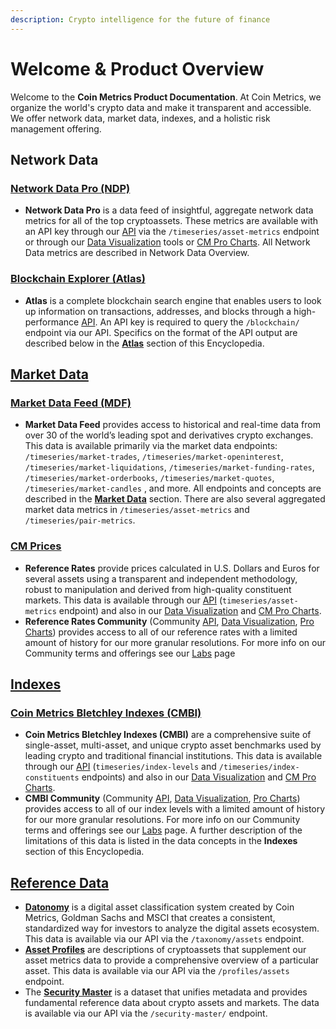 ```yaml
---
description: Crypto intelligence for the future of finance
---
```


# Welcome & Product Overview

Welcome to the **Coin Metrics Product Documentation**. At Coin Metrics, we organize the world's crypto data and make it transparent and accessible. We offer network data, market data, indexes, and a holistic risk management offering.

## Network Data

### [Network Data Pro (NDP)](network-data/network-data-overview/)

* **Network Data Pro** is a data feed of insightful, aggregate network data metrics for all of the top cryptoassets. These metrics are available with an API key through our [API](https://docs.coinmetrics.io/api/v4/) via the `/timeseries/asset-metrics` endpoint or through our [Data Visualization](data-visualization/) tools or [CM Pro Charts](data-visualization/cmpro/). All Network Data metrics are described in Network Data Overview.

### [Blockchain Explorer (Atlas)](network-data/atlas-overview/)

* **Atlas** is a complete blockchain search engine that enables users to look up information on transactions, addresses, and blocks through a high-performance [API](https://docs.coinmetrics.io/api/v4/). An API key is required to query the `/blockchain/` endpoint via our API. Specifics on the format of the API output are described below in the [**Atlas**](network-data/atlas-overview/) section of this Encyclopedia.

## [Market Data](market-data/market-data-overview/)

### [Market Data Feed (MDF)](market-data/market-data-overview/)

* **Market Data Feed** provides access to historical and real-time data from over 30 of the world’s leading spot and derivatives crypto exchanges. This data is available primarily via the market data endpoints: `/timeseries/market-trades`, `/timeseries/market-openinterest`, `/timeseries/market-liquidations`, `/timeseries/market-funding-rates`, `/timeseries/market-orderbooks`, `/timeseries/market-quotes`, `/timeseries/market-candles` , and more. All endpoints and concepts are described in the [**Market Data**](market-data/market-data-overview/) section. There are also several aggregated market data metrics in `/timeseries/asset-metrics` and `/timeseries/pair-metrics`.

### [CM Prices](./#cm-prices)

* **Reference Rates** provide prices calculated in U.S. Dollars and Euros for several assets using a transparent and independent methodology, robust to manipulation and derived from high-quality constituent markets. This data is available through our [API](access-our-data/api/) (`timeseries/asset-metrics` endpoint) and also in our [Data Visualization](data-visualization/) and [CM Pro Charts](data-visualization/cmpro/).
* **Reference Rates Community** (Community [API](access-our-data/api/), [Data Visualization](data-visualization/), [Pro Charts](data-visualization/cmpro/)) provides access to all of our reference rates with a limited amount of history for our more granular resolutions. For more info on our Community terms and offerings see our [Labs](https://coinmetrics.io/cm-labs/) page

## [Indexes](broken-reference)

### [Coin Metrics Bletchley Indexes (CMBI)](https://coinmetrics.io/cm-indexes/)

* **Coin Metrics Bletchley Indexes (CMBI)** are a comprehensive suite of single-asset, multi-asset, and unique crypto asset benchmarks used by leading crypto and traditional financial institutions. This data is available through our [API](access-our-data/api/) (`timeseries/index-levels` and `/timeseries/index-constituents` endpoints) and also in our [Data Visualization](data-visualization/) and [CM Pro Charts](data-visualization/cmpro/).
* **CMBI Community** (Community [API](access-our-data/api/), [Data Visualization](data-visualization/), [Pro Charts](data-visualization/cmpro/)) provides access to all of our index levels with a limited amount of history for our more granular resolutions. For more info on our Community terms and offerings see our [Labs](https://coinmetrics.io/cm-labs/) page. A further description of the limitations of this data is listed in the data concepts in the **Indexes** section of this Encyclopedia.

## [Reference Data](./#reference-data)

* [**Datonomy**](reference-data/datonomy-overview/) is a digital asset classification system created by Coin Metrics, Goldman Sachs and MSCI that creates a consistent, standardized way for investors to analyze the digital assets ecosystem. This data is available via our API via the `/taxonomy/assets` endpoint.
* [**Asset Profiles**](reference-data/asset-profiles-overview/asset-profiles.md) are descriptions of cryptoassets that supplement our asset metrics data to provide a comprehensive overview of a particular asset. This data is available via our API via the `/profiles/assets` endpoint.
* The [**Security Master**](reference-data/security-master-overview/) is a dataset that unifies metadata and provides fundamental reference data about crypto assets and markets. The data is available via our API via the `/security-master/` endpoint.
